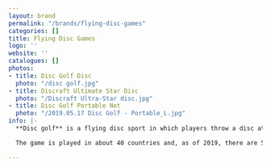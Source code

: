 ```yaml
---
layout: brand
permalink: "/brands/flying-disc-games"
categories: []
title: Flying Disc Games
logo: ''
website: ''
catalogues: []
photos:
- title: Disc Golf Disc
  photo: "/disc golf.jpg"
- title: Discraft Ultimate Star Disc
  photo: "/Discraft Ultra-Star disc.jpg"
- title: Disc Golf Portable Net
  photo: "/2019.05.17 Disc Golf - Portable_L.jpg"
info: |-
  **Disc golf** is a flying disc sport in which players throw a disc at a target; it is played using rules similar to golf. It is usually played on a course of 9 or 18 holes. Players complete a hole by throwing a disc from a tee area toward a target, throwing again from the landing position of the disc until the target is reached. Usually, the number of throws a player uses to reach each target are tallied (often in relation to par), and players seek to complete each hole in the lowest number of total throws.

  The game is played in about 40 countries and, as of 2019, there are 53,366 active members of the PDGA worldwide.

---
```


